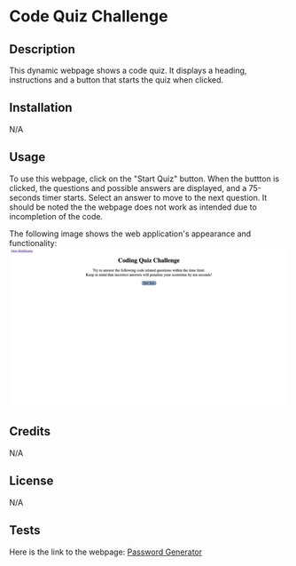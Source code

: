 # Code Quiz Challenge


## Description


This dynamic webpage shows a code quiz. It displays a heading, instructions and a button that starts the quiz when clicked.


## Installation


N/A


## Usage


To use this webpage, click on the "Start Quiz" button. When the buttton is clicked, the questions and possible answers are displayed, and a 75-seconds timer starts. Select an answer to move to the next question.
It should be noted the the webpage does not work as intended due to incompletion of the code.

The following image shows the web application's appearance and functionality:
![The Code Quiz Challenge webpage includes a heading, a timer, instructions and a button.](./assets/screenshot.png)

## Credits


N/A


## License


N/A


## Tests


Here is the link to the webpage:
[Password Generator](https://wdverse.github.io/Code-Quiz-Challenege/)